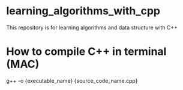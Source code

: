 # learning_algorithms_with_cpp
This repository is for learning algorithms and data structure with C++


# How to compile C++ in terminal (MAC)

g++ -o {executable_name} {source_code_name.cpp}
